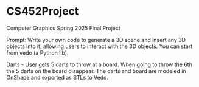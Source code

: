 # CS452Project

Computer Graphics Spring 2025 Final Project

Prompt: Write your own code to generate a 3D scene and insert any 3D objects into it, allowing users to interact with the 3D objects. You can start from vedo (a Python lib).

Darts - User gets 5 darts to throw at a board. When going to throw the 6th the 5 darts on the board disappear.
The darts and board are modeled in OnShape and exported as STLs to Vedo.
